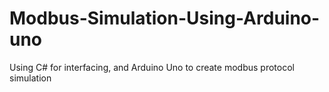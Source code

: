 # Modbus-Simulation-Using-Arduino-uno
Using C# for interfacing, and Arduino Uno to create modbus protocol simulation
